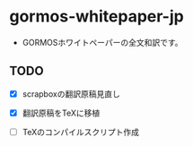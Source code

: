 # gormos-whitepaper-jp

- GORMOSホワイトペーパーの全文和訳です。

## TODO
 - [x] scrapboxの翻訳原稿見直し
 - [x] 翻訳原稿をTeXに移植
 - [ ] TeXのコンパイルスクリプト作成

